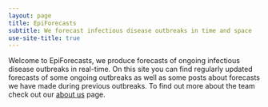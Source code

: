 ```yaml
---
layout: page
title: EpiForecasts
subtitle: We forecast infectious disease outbreaks in time and space
use-site-title: true
---
```


Welcome to EpiForecasts, we produce forecasts of ongoing infectious disease outbreaks in real-time. On this site you can find regularly updated forecasts of some ongoing outbreaks as well as some posts about forecasts we have made during previous outbreaks. To find out more about the team check out our [about us](/aboutus) page. 

